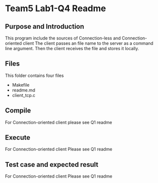 # Team5 Lab1-Q4 Readme

## Purpose and Introduction
This program include the sources of Connection-less and Connection-oriented client
The client passes an file name to the server as a command line argument. Then the client receives the file and stores it locally.

## Files
This folder contains four files
* Makefile
* readme.md
* client_tcp.c

## Compile
For Connection-oriented client
please see Q1 readme

## Execute
For Connection-oriented client
Please see Q1 readme

## Test case and expected result
For Connection-oriented client
Please see Q1 readme
